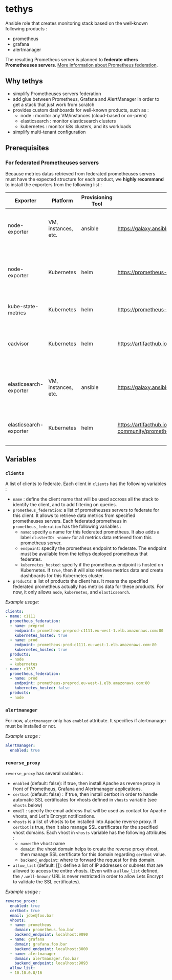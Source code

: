 # tethys

Ansible role that creates monitoring stack based on the well-known following products :

- prometheus
- grafana
- alertmanager

The resulting Prometheus server is planned to **federate others Prometheuses servers**. [More information about Prometheus federation](https://prometheus.io/docs/prometheus/latest/federation/).

## Why tethys

- simplify Prometheuses servers federation
- add glue between Prometheus, Grafana and AlertManager in order to get a stack that just work from scratch
- provides custom dashboards for well-known products, such as :
  - node : monitor any VM/instances (cloud-based or on-prem)
  - elasticsearch : monitor elasticsearch clusters
  - kubernetes : monitor k8s clusters, and its workloads
- simplify multi-tenant configuration

## Prerequisites

### For federated Prometheuses servers

Because metrics datas retrieved from federated prometheuses servers must have the expected structure for each product, we **highly recommand** to install the exporters from the following list :

|Exporter|Platform|Provisioning Tool|Repo|Description|
|-|-|-|-|-|
|node-exporter|VM, instances, etc.|ansible|https://galaxy.ansible.com/cloudalchemy/node-exporter|Install node-exporter on classic instance or virtual machines|
|node-exporter|Kubernetes|helm|https://prometheus-community.github.io/helm-charts|Install node-exporter as Kubernetes `DaemonSet` to monitor Kubernetes cluster nodes.|
|kube-state-metrics|Kubernetes|helm|https://prometheus-community.github.io/helm-charts|Install state-metrics for Kubernetes cluster.|
|cadvisor|Kubernetes|helm|https://artifacthub.io/packages/helm/ckotzbauer/cadvisor|Install cadvisor for in-depth metrics in Kubernetes workloads.|
|elasticsearch-exporter|VM, instances, etc.|ansible|https://galaxy.ansible.com/lyr/elasticsearch_exporter|Install elasticsearch-exporter on classic instance or virtual machines|
|elasticsearch-exporter|Kubernetes|helm|https://artifacthub.io/packages/helm/prometheus-community/prometheus-elasticsearch-exporter|Install elasticsearch-exporter within Kubernetes.|

## Variables

### `clients`

A list of clients to federate. Each client in `clients` has the following variables :

- `name` : define the client name that will be used accross all the stack to identify the client, and to add filtering on queries.
- `prometheus_federation`: a list of prometheuses servers to federate for this client. It allows to retrieve data metrics from specified prometheuses servers. Each federated prometheus in `prometheus_federation` has the following variables :
  - `name`: specify a name for this federated prometheus. It also adds a label `clusterID: <name>` for all metrics data retrieved from this prometheus server.
  - `endpoint`: specify the prometheus endpoint to federate. The endpoint must be available from the tethys deployed prometheus that federates.
  - `kubernetes_hosted`: specify if the prometheus endpoint is hosted on Kubernetes. If `true`, then it will also retrieve metrics data and create dashboards for this Kubernetes cluster.
- `products`: a list of products the client has. It means the specified federated prometheus actually has metrics data for these products. For now, it only allows `node`, `kubernetes`, and `elasticsearch`.

_Example usage:_

```yaml
clients:
- name: c1111
  prometheus_federation:
  - name: preprod
    endpoint: prometheus-preprod-c1111.eu-west-1.elb.amazonaws.com:80
    kubernetes_hosted: true
  - name: prod
    endpoint: prometheus-prod-c1111.eu-west-1.elb.amazonaws.com:80
    kubernetes_hosted: true
  products:
  - node
  - kubernetes
- name: c1337
  prometheus_federation:
  - name: prod
    endpoint: prometheus-preprod.eu-west-1.elb.amazonaws.com:80
    kubernetes_hosted: false
  products:
  - node
```

### `alertmanager`

For now, `alertmanager` only has `enabled` attribute. It specifies if alertmanager must be installed or not.

_Example usage :_

```yaml
alertmanager:
  enabled: true
```

### `reverse_proxy`

`reverse_proxy` has several variables :

- `enabled` (default: false): if true, then install Apache as reverse proxy in front of Prometheus, Grafana and Alertmanager applications.
- `certbot` (default: false) : if true, then install certbot in order to handle automatic SSL certificates for vhosts defined in `vhosts` variable (see `vhosts` below)
- `email` : specify the email address that will be used as contact for Apache vhosts, and Let's Encrypt notifications.
- `vhosts` is a list of vhosts to be installed into Apache reverse proxy. If `certbot` is true, then it also manage SSL certificates for the specified vhost domains. Each vhost in `vhosts` variable has the following attributes :
  - `name`: the vhost name
  - `domain`: the vhost domain helps to create the reverse proxy vhost, then manage SSL certificate for this domain regarding `certbot` value.
  - `backend_endpoint`: where to forward the request for this domain.
- `allow_list` (default: []): define a list of IP addresses or subnets that are allowed to access the entire vhosts. (Even with a `allow_list` defined, the `/.well-known/` URL is never restricted in order to allow Lets Encrypt to validate the SSL certificates).

_Example usage :_

```yaml
reverse_proxy:
  enabled: true
  certbot: true
  email: jdoe@foo.bar
  vhosts:
  - name: prometheus
    domain: prometheus.foo.bar
    backend_endpoint: localhost:9090
  - name: grafana
    domain: grafana.foo.bar
    backend_endpoint: localhost:3000
  - name: alertmanager
    domain: alertmanager.foo.bar
    backend_endpoint: localhost:9093
  allow_list:
  - 10.10.0.0/16
```
